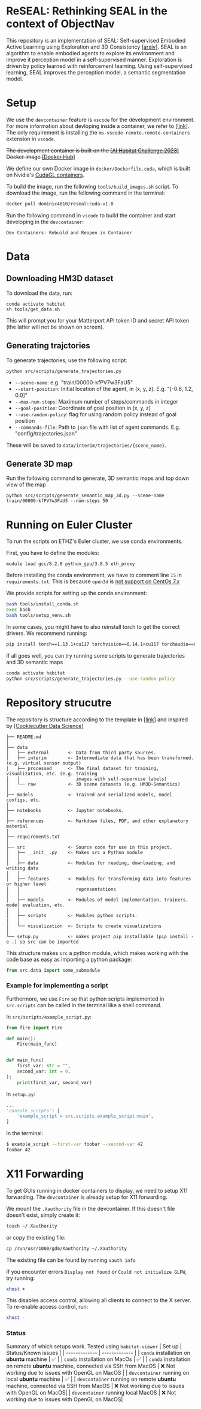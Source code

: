 # ReSEAL: Rethinking SEAL in the context of ObjectNav
This repository is an implementation of SEAL: Self-supervised Embodied Active Learning using Exploration and 3D Consistency [[arxiv]](https://arxiv.org/abs/2112.01001).
SEAL is an algorithm to enable embodied agents to explore its environment and improve it perception model in a self-supervised manner.
Exploration is driven by policy learned with reinforcement learning.
Using self-supervised learning, SEAL improves the perception model, a semantic segmentation model.

# Setup
We use the `devcontainer` feature is `vscode` for the development environment.
For more information about devloping inside a container, we refer to [[link]](https://code.visualstudio.com/docs/devcontainers/containers#_create-a-devcontainerjson-file).
The only requirement is installing the `ms-vscode-remote.remote-containers` extension in `vscode`.

~~The development container is built on the [[AI Habitat Challenge 2023]](https://aihabitat.org/challenge/2023/) Docker image [[Docker Hub]](https://aihabitat.org/challenge/2023/)~~

We define our own Docker image in `docker/Dockerfile.cuda`, which is built on Nvidia's [CudaGL containers](https://catalog.ngc.nvidia.com/orgs/nvidia/containers/cudagl).

To build the image, run the following `tools/build_images.sh` script.
To download the image, run the following command in the terminal:
```bash
docker pull dominic4810/reseal:cuda-v1.0
```

Run the following command in `vscode` to build the container and start developing in the `devcontainer`:
```
Dev Containers: Rebuild and Reopen in Container
```
# Data
## Downloading HM3D dataset
To download the data, run:
```
conda activate habitat
sh tools/get_data.sh
```
This will prompt you for your Matterport API token ID and secret API token (the latter will not be shown on screen).

## Generating trajctories
To generate trajectories, use the following script:
```
python src/scripts/generate_trajectories.py
```
* `--scene-name`: e.g. "train/00000-kfPV7w3FaU5"
* `--start-position`: Initial location of the agent, in (x, y, z). E.g. "[-0.6, 1.2, 0.0]"
* `--max-num-steps`: Maximum number of steps/commands in integer
* `--goal-position`: Coordinate of goal position in (x, y, z)
* `--use-random-policy`: flag for using random policy instead of goal position
* `--commands-file`: Path to `json` file with list of agent commands. E.g. "config/trajectories.json"

These will be saved to `data/interim/trajectories/{scene_name}`.

## Generate 3D map
Run the following command to generate, 3D semantic maps and top down view of the map
```
python src/scripts/generate_semantic_map_3d.py --scene-name train/00000-kfPV7w3FaU5 --num-steps 50
```

# Running on Euler Cluster
To run the scripts on ETHZ's Euler cluster, we use conda environments.

First, you have to define the modules:
```
module load gcc/8.2.0 python_gpu/3.8.5 eth_proxy
```

Before installing the conda environment, we have to comment line `15` in `requirements.txt`. This is because `open3d` is [not support on CentOs 7.x](https://github.com/isl-org/Open3D/issues/4706)

We provide scripts for setting up the conda environment:

```bash
bash tools/install_conda.sh
exec bash
bash tools/setup_venv.sh
```

In some cases, you might have to also reinstall torch to get the correct drivers. We recommend running:
```bash
pip install torch==1.13.1+cu117 torchvision==0.14.1+cu117 torchaudio==0.13.1 --extra-index-url https://download.pytorch.org/whl/cu117
```

If all goes well, you can try running some scripts to generate trajectories and 3D semantic maps
```bash
conda activate habitat
python src/scripts/generate_trajectories.py --use-random-policy
```

# Repository strucutre
The repository is structure according to the template in [[link]](https://towardsdatascience.com/structuring-machine-learning-projects-be473775a1b6) and inspired by [[Cookiecutter Data Science]](https://drivendata.github.io/cookiecutter-data-science/)

```
├── README.md          
│
├── data
│   ├── external       <- Data from third party sources.
│   ├── interim        <- Intermediate data that has been transformed. (e.g. virtual sensor output)
│   ├── processed      <- The final dataset for training, visualization, etc. (e.g. training
│   │                     images with self-supervise labels)
│   └── raw            <- 3D scene datasets (e.g. HM3D-Semantics)
│
├── models             <- Trained and serialized models, model configs, etc.
│
├── notebooks          <- Jupyter notebooks.
│
├── references         <- Markdown files, PDF, and other explanatory material
│
├── requirements.txt
│
├── src                <- Source code for use in this project.
│   ├── __init__.py    <- Makes src a Python module
│   │
│   ├── data           <- Modules for reading, downloading, and writing data
│   │
│   ├── features       <- Modules for transforming data into features or higher level
│   │                     representations
│   │
│   ├── models         <- Modules of model implementation, trainers, model evaluation, etc.
│   │
│   ├── scripts        <- Modules python scripts.
|   │
│   └── visualization  <- Scripts to create visualizations
│
└── setup.py           <- makes project pip installable (pip install -e .) so src can be imported
```

This structure makes `src` a python module, which makes working with the code base as easy as importing a python package:

```python
from src.data import some_submodule
```
### Example for implementing a script
Furthermore, we use `Fire` so that python scripts implemented in `src.scripts` can be called in the terminal like a shell command.

In `src/scripts/example_script.py`:
```python
from fire import Fire

def main():
    Fire(main_func)


def main_func(
    first_var: str = "",
    second_var: int = 0,
):
    print(first_var, second_var)
```

In `setup.py`:
```python
...
'console_scripts': [
    'example_script = src.scripts.example_script:main',
]
```

In the terminal:
```bash
$ example_script --first-var foobar --second-var 42
foobar 42
```

# X11 Forwarding
To get GUIs running in docker containers to display, we need to setup X11 forwarding.
The `devcontainer` is already setup for X11 forwarding.

We mount the `.Xauthority` file in the devcontainer.
If this doesn't file doesn't exist, simply create it:
```bash
touch ~/.Xauthority
```
or copy the existing file:
```bash
cp /run/usr/1000/gdm/Xauthority ~/.Xauthority
```
The existing file can be found by running `xauth info`

If you encounter errors `Display not found` or `Could not initialize GLFW`, try running:
```bash
xhost +
````
This disables access control, allowing all clients to connect to the X server. To re-enable access control, run:
```bash
xhost -
```

### Status
Summary of which setups work. Tested using `habitat-viewer`
| Set up        | Status/Known issues   |
| ------------- | -------------         |
| `conda` installation on **ubuntu** machine | :white_check_mark:   |
| `conda` installation on MacOs | :white_check_mark: |
| `conda` installation on remote **ubuntu** machine, connected via SSH from MacOS | :x: Not working due to issues with OpenGL on MacOS  |
| `devcontainer` running on local **ubuntu** machine  | :white_check_mark:      |
| `devcontainer` running on remote **ubuntu** machine, connected via SSH from MacOS  | :x: Not working due to issues with OpenGL on MacOS|
| `devcontainer` running local MacOS  | :x: Not working due to issues with OpenGL on MacOS|
